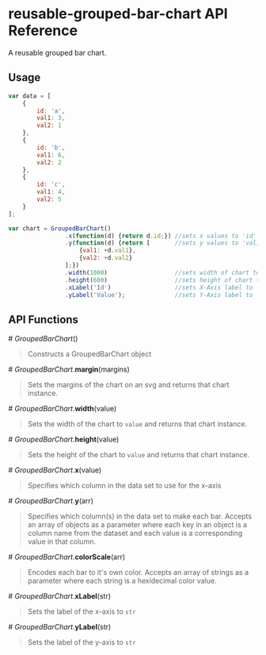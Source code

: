 # reusable-grouped-bar-chart API Reference

A reusable grouped bar chart.

## Usage

```javascript
var data = [
    {
        id: 'a',
        val1: 3,
        val2: 1
    },
    {
        id: 'b',
        val1: 6,
        val2: 2
    },
    {
        id: 'c',
        val1: 4,
        val2: 5
    }
];

var chart = GroupedBarChart()
                .x(function(d) {return d.id;}) //sets x values to 'id'
                .y(function(d) {return [       //sets y values to 'val1' and 'val2'
                    {val1: +d.val1},
                    {val2: +d.val2}
                ];})
                .width(1000)                   //sets width of chart to 1000
                .height(600)                   //sets height of chart to 600
                .xLabel('Id')                  //sets X-Axis label to 'Id'
                .yLabel('Value');              //sets Y-Axis label to 'Value'


```

## API Functions

\# *GroupedBarChart*()

> Constructs a GroupedBarChart object

\# *GroupedBarChart*.**margin**(margins)
> Sets the margins of the chart on an svg and returns that chart instance.

\# *GroupedBarChart*.**width**(value)
> Sets the width of the chart to `value` and returns that chart instance.

\# *GroupedBarChart*.**height**(value)
> Sets the height of the chart to `value` and returns that chart instance.

\# *GroupedBarChart*.**x**(value)
> Specifies which column in the data set to use for the x-axis

\# *GroupedBarChart*.**y**(arr)
> Specifies which column(s) in the data set to make each bar. Accepts an array of objects as a parameter where each key in an object is a column name from the dataset and each value is a corresponding value in that column.

\# *GroupedBarChart*.**colorScale**(arr)
> Encodes each bar to it's own color. Accepts an array of strings as a parameter where each string is a hexidecimal color value.

\# *GroupedBarChart*.**xLabel**(str)
> Sets the label of the x-axis to `str`

\# *GroupedBarChart*.**yLabel**(str)
> Sets the label of the y-axis to `str`
